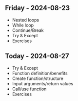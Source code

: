 ## Friday - 2024-08-23

* Nested loops
* While loop
* Continue/Break
* Try & Except 
* Exercises


## Today - 2024-08-27

* Try & Except 
* Function definition/benefits
* Create function/structure
* Input arguments/return values
* Call/use function
* Exercises



